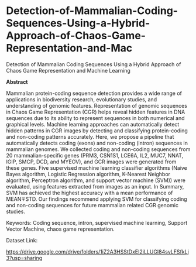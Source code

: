 # Detection-of-Mammalian-Coding-Sequences-Using-a-Hybrid-Approach-of-Chaos-Game-Representation-and-Mac
Detection of Mammalian Coding Sequences Using a Hybrid Approach of Chaos Game Representation and Machine Learning

**Abstract**

Mammalian protein-coding sequence detection provides a wide range of applications in biodiversity research, evolutionary studies, and understanding of genomic features. Representation of genomic sequences in Chaos Game Representation (CGR) helps reveal hidden features in DNA sequences due to its ability to represent sequences in both numerical and graphical levels. Machine learning approaches can automatically detect hidden patterns in CGR images by detecting and classifying protein-coding and non-coding patterns accurately. Here, we propose a pipeline that automatically detects coding (exons) and non-coding (intron) sequences in mammalian genomes. We collected coding and non-coding sequences from 20 mammalian-specific genes (PRM3, CSN1S1, LCE6A, IL2, MUC7, NNAT, IGIP, SMCP, DCD, and MYEOV), and GCR images were generated from these genes. Five supervised machine learning classifier algorithms (Naive Bayes algorithm, Logistic Regression algorithm, K-Nearest Neighbor algorithm, Perceptron algorithm, and support vector machine (SVM)) were evaluated, using features extracted from images as an input. In Summary, SVM has achieved the highest accuracy with a mean performance of MEAN∓STD. Our findings recommend applying SVM for classifying coding and non-coding sequences for future mammalian related CGR genomic studies.

Keywords: Coding sequence, intron, supervised machine learning, Support Vector Machine, chaos game representation.

Dataset Link:

https://drive.google.com/drive/folders/1iZ2A3HSStDxEI2iLLUGI84svLFSfkLj3?usp=sharing
